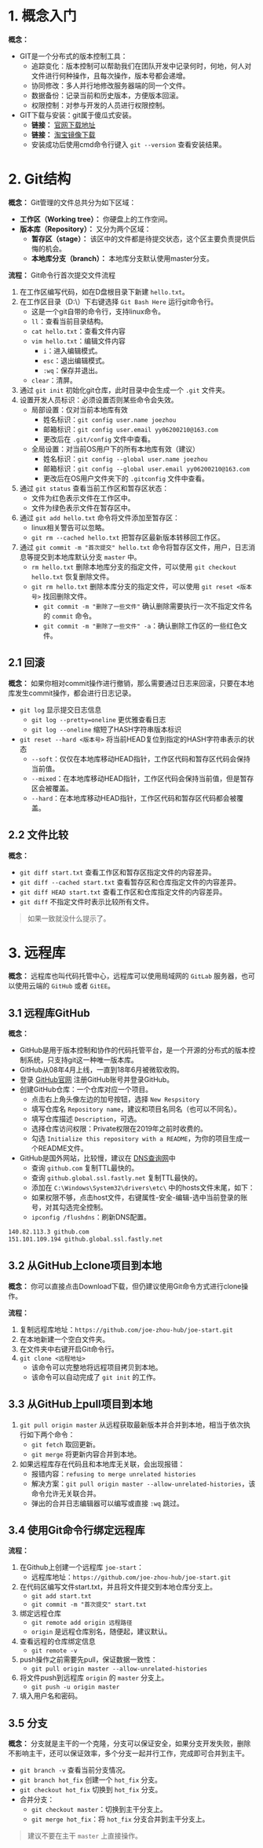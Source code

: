 # 1. 概念入门

**概念：** 
- GIT是一个分布式的版本控制工具：
    - 追踪变化：版本控制可以帮助我们在团队开发中记录何时，何地，何人对文件进行何种操作，且每次操作，版本号都会递增。
    - 协同修改：多人并行地修改服务器端的同一个文件。
    - 数据备份：记录当前和历史版本，方便版本回滚。
    - 权限控制：对参与开发的人员进行权限控制。
- GIT下载与安装：git属于傻瓜式安装。
    - **链接：** [官网下载地址](https://git-scm.com/download/win)
    - **链接：** [淘宝镜像下载](https://npm.taobao.org/mirrors/git-for-windows/)
    - 安装成功后使用cmd命令行键入 `git --version` 查看安装结果。

# 2. Git结构

**概念：** Git管理的文件总共分为如下区域：
- **工作区（Working tree）：** 你硬盘上的工作空间。
- **版本库（Repository）：** 又分为两个区域：
    - **暂存区（stage）：** 该区中的文件都是待提交状态，这个区主要负责提供后悔的机会。
    - **本地库分支（branch）：** 本地库分支默认使用master分支。

**流程：** Git命令行首次提交文件流程
1. 在工作区编写代码，如在D盘根目录下新建 `hello.txt`。
2. 在工作区目录（D:\）下右键选择 `Git Bash Here` 运行git命令行。
    - 这是一个git自带的命令行，支持linux命令。
    - `ll`：查看当前目录结构。    
    - `cat hello.txt`：查看文件内容
    - `vim hello.txt`：编辑文件内容
        - `i`：进入编辑模式。
        - `esc`：退出编辑模式。
        - `:wq`：保存并退出。
    - `clear`：清屏。
3. 通过 `git init` 初始化git仓库，此时目录中会生成一个 `.git` 文件夹。
4. 设置开发人员标识：必须设置否则某些命令会失效。
    - 局部设置：仅对当前本地库有效
        - 姓名标识：`git config user.name joezhou`
        - 邮箱标识：`git config user.email yy06200210@163.com`
        - 更改后在 `.git/config` 文件中查看。
    - 全局设置：对当前OS用户下的所有本地库有效（建议）
        - 姓名标识：`git config --global user.name joezhou`
        - 邮箱标识：`git config --global user.email yy06200210@163.com`
        - 更改后在OS用户文件夹下的 `.gitconfig` 文件中查看。
5. 通过 `git status` 查看当前工作区和暂存区状态：
    - 文件为红色表示文件在工作区中。
    - 文件为绿色表示文件在暂存区中。
6. 通过 `git add hello.txt` 命令将文件添加至暂存区：
    - linux相关警告可以忽略。
    - `git rm --cached hello.txt` 把暂存区最新版本转移回工作区。
7. 通过 `git commit -m "首次提交" hello.txt` 命令将暂存区文件，用户，日志消息等提交到本地库默认分支 `master` 中。
    - `rm hello.txt` 删除本地库分支的指定文件，可以使用 `git checkout hello.txt` 恢复删除文件。
    - `git rm hello.txt` 删除本库分支的指定文件，可以使用 `git reset <版本号>` 找回删除文件。
        - `git commit -m "删除了一些文件"` 确认删除需要执行一次不指定文件名的 `commit` 命令。
        - `git commit -m "删除了一些文件" -a`：确认删除工作区的一些红色文件。

## 2.1 回滚

**概念：** 如果你相对commit操作进行撤销，那么需要通过日志来回滚，只要在本地库发生commit操作，都会进行日志记录。
- `git log` 显示提交日志信息
    - `git log --pretty=oneline` 更优雅查看日志
    - `git log --oneline` 缩短了HASH字符串版本标识    
- `git reset --hard <版本号>` 将当前HEAD复位到指定的HASH字符串表示的状态
    - `--soft`：仅仅在本地库移动HEAD指针，工作区代码和暂存区代码会保持当前值。
    - `--mixed`：在本地库移动HEAD指针，工作区代码会保持当前值，但是暂存区会被覆盖。
    - `--hard`：在本地库移动HEAD指针，工作区代码和暂存区代码都会被覆盖。

## 2.2 文件比较

**概念：**
- `git diff start.txt` 查看工作区和暂存区指定文件的内容差异。
- `git diff --cached start.txt` 查看暂存区和仓库指定文件的内容差异。
- `git diff HEAD start.txt` 查看工作区和仓库指定文件的内容差异。
- `git diff` 不指定文件时表示比较所有文件。

> 如果一致就没什么提示了。

# 3. 远程库

**概念：** 远程库也叫代码托管中心，远程库可以使用局域网的 `GitLab` 服务器，也可以使用云端的 `GitHub` 或者 `GitEE`。

## 3.1 远程库GitHub

**概念：** 
- GitHub是用于版本控制和协作的代码托管平台，是一个开源的分布式的版本控制系统，只支持git这一种唯一版本库。
- GitHub从08年4月上线，一直到18年6月被微软收购。
- 登录 [GitHub官网](http://www.github.com) 注册GitHub账号并登录GitHub。
- 创建GitHub仓库：一个仓库对应一个项目。
    - 点击右上角头像左边的加号按钮，选择 `New Respsitory`
    - 填写仓库名 `Repository name`，建议和项目名同名（也可以不同名）。
    - 填写仓库描述 `Description`，可选。
    - 选择仓库访问权限：Private权限在2019年之前时收费的。
    - 勾选 `Initialize this repository with a README`，为你的项目生成一个README文件。
- GitHub是国外网站，比较慢，建议在 [DNS查询网](http://tool.chinaz.com/dns)中
    - 查询 `github.com` 复制TTL最快的。
    - 查询 `github.global.ssl.fastly.net` 复制TTL最快的。
    - 添加在 `C:\Windows\System32\drivers\etc\` 中的hosts文件末尾，如下：
    - 如果权限不够，点击host文件，右键属性-安全-编辑-选中当前登录的账号，对其勾选完全控制。
    - `ipconfig /flushdns`：刷新DNS配置。

```txt
140.82.113.3 github.com
151.101.109.194 github.global.ssl.fastly.net
```

## 3.2 从GitHub上clone项目到本地

**概念：** 你可以直接点击Download下载，但仍建议使用Git命令方式进行clone操作。

**流程：**
1. 复制远程库地址：`https://github.com/joe-zhou-hub/joe-start.git`
2. 在本地新建一个空白文件夹。
3. 在文件夹中右键开启Git命令行。
4. `git clone <远程地址>`
    - 该命令可以完整地将远程项目拷贝到本地。
    - 该命令可以自动完成了 `git init` 的工作。

## 3.3 从GitHub上pull项目到本地

1. `git pull origin master` 从远程获取最新版本并合并到本地，相当于依次执行如下两个命令：
    - `git fetch` 取回更新。
    - `git merge` 将更新内容合并到本地。
2. 如果远程库存在代码且和本地库无关联，会出现报错：
    - 报错内容：`refusing to merge unrelated histories`
    - 解决方案：`git pull origin master --allow-unrelated-histories`，该命令允许无关联合并。
    - 弹出的合并日志编辑器可以编写或直接 `:wq` 跳过。

## 3.4 使用Git命令行绑定远程库

**流程：**
1. 在Github上创建一个远程库 `joe-start`：
    - 远程库地址：`https://github.com/joe-zhou-hub/joe-start.git`
2. 在代码区编写文件start.txt，并且将文件提交到本地仓库分支上。
    - `git add start.txt`
    - `git commit -m "首次提交" start.txt`
3. 绑定远程仓库
    - `git remote add origin 远程路径`
    - `origin` 是远程仓库别名，随便起，建议默认。
4. 查看远程的仓库绑定信息
    - `git remote -v`
5. push操作之前需要先pull，保证数据一致性：
    - `git pull origin master --allow-unrelated-histories`
6. 将文件push到远程库 `origin` 的 `master` 分支上。
    - `git push -u origin master`
7. 填入用户名和密码。

## 3.5 分支

**概念：** 分支就是主干的一个克隆，分支可以保证安全，如果分支开发失败，删除不影响主干，还可以保证效率，多个分支一起并行工作，完成即可合并到主干。
- `git branch -v` 查看当前分支情况。
- `git branch hot_fix` 创建一个 `hot_fix` 分支。
- `git checkout hot_fix` 切换到 `hot_fix` 分支。
- 合并分支：
    - `git checkout master`：切换到主干分支上。
    - `git merge hot_fix`：将 `hot_fix` 分支合并到主干分支上。

> 建议不要在主干 `master` 上直接操作。
































